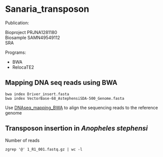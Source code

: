 # Sanaria_transposon

Publication: <br />

Bioproject PRJNA1281180 <br />
Biosample SAMN49549112<br />
SRA <br />

Programs: <br />
* BWA <br />
* RelocaTE2 <br />

## Mapping DNA seq reads using BWA
```
bwa index Driver_insert.fasta
bwa index VectorBase-68_AstephensiSDA-500_Genome.fasta
```
Use [DNAseq_mapping_BWA](https://github.com/Franck-Dumetz/Sanaria_transposon/blob/main/DNAseq_mapping_BWA) to align the sequencing reads to the reference genome<br />
## Transposon insertion in _Anopheles stephensi_

Number of reads 
```
zgrep '@' 1_R1_001.fastq.gz | wc -l
```




